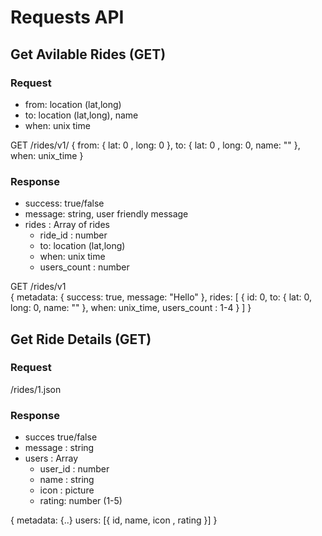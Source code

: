 # Requests API

## Get Avilable Rides (GET)
### Request
* from: location (lat,long)
* to: location (lat,long), name
* when: unix time

GET /rides/v1/
{
	from: { lat: 0 , long: 0 },
	to: { lat: 0 , long: 0, name: "" },
	when: unix_time
}

### Response
* success: true/false
* message: string, user friendly message
* rides : Array of rides
	* ride_id : number
	* to: location (lat,long)
	* when: unix time
	* users_count : number

GET /rides/v1	
{
	metadata: {
		success: true,
		message: "Hello"
	},
	rides: [
		{
			id: 0,
			to: { lat: 0, long: 0, name: "" },
			when: unix_time,
			users_count : 1-4
		}
	]
}	

## Get Ride Details (GET)
### Request
/rides/1.json

### Response
* succes true/false
* message : string
* users : Array
	* user_id : number
	* name : string
	* icon : picture 
	* rating: number (1-5)
	
{
	metadata: {..}
	users: [{
		id, name, icon , rating
	}]
}


	
